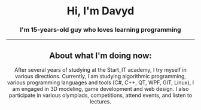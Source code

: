 <h1 align="center">Hi, I'm Davyd </h1>
<h3 align="center">I'm 15-years-old guy who loves learning programming</h3>
<hr>
<h2 align="center">About what I'm doing now:</h2>
<p align="center">After several years of studying at the Start_IT academy, I try myself in various directions. Currently, I am studying algorithmic programming, various programming languages ​​and tools (C#, C++, QT, WPF, GIT, Linux), I am engaged in 3D modeling, game development and web design. I also participate in various olympiads, competitions, attend events, and listen to lectures.</p>
